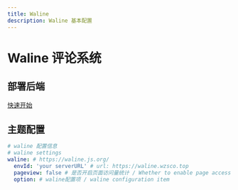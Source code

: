 ```yaml
---
title: Waline
description: Waline 基本配置
---
```


# Waline 评论系统

## 部署后端

[快速开始](https://waline.js.org/guide/get-started/)

## 主题配置

```yaml
# waline 配置信息
# waline settings
waline: # https://waline.js.org/
  envId: 'your serverURL' # url: https://waline.wzsco.top
  pageview: false # 是否开启页面访问量统计 / Whether to enable page access statistics
  option: # waline配置项 / waline configuration item
```